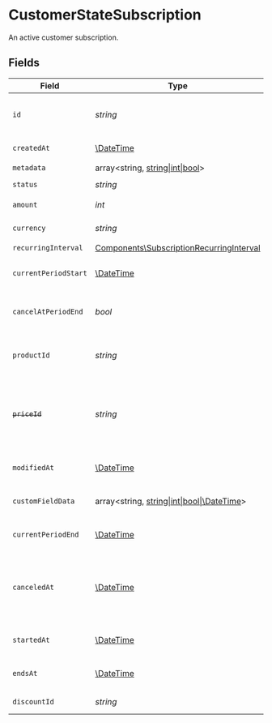 # CustomerStateSubscription

An active customer subscription.


## Fields

| Field                                                                                                                         | Type                                                                                                                          | Required                                                                                                                      | Description                                                                                                                   | Example                                                                                                                       |
| ----------------------------------------------------------------------------------------------------------------------------- | ----------------------------------------------------------------------------------------------------------------------------- | ----------------------------------------------------------------------------------------------------------------------------- | ----------------------------------------------------------------------------------------------------------------------------- | ----------------------------------------------------------------------------------------------------------------------------- |
| `id`                                                                                                                          | *string*                                                                                                                      | :heavy_check_mark:                                                                                                            | The ID of the subscription.                                                                                                   | e5149aae-e521-42b9-b24c-abb3d71eea2e                                                                                          |
| `createdAt`                                                                                                                   | [\DateTime](https://www.php.net/manual/en/class.datetime.php)                                                                 | :heavy_check_mark:                                                                                                            | Creation timestamp of the object.                                                                                             |                                                                                                                               |
| `metadata`                                                                                                                    | array<string, [string\|int\|bool](../../Models/Components/CustomerStateSubscriptionMetadata.md)>                              | :heavy_check_mark:                                                                                                            | N/A                                                                                                                           |                                                                                                                               |
| `status`                                                                                                                      | *string*                                                                                                                      | :heavy_check_mark:                                                                                                            | N/A                                                                                                                           | active                                                                                                                        |
| `amount`                                                                                                                      | *int*                                                                                                                         | :heavy_check_mark:                                                                                                            | The amount of the subscription.                                                                                               | 1000                                                                                                                          |
| `currency`                                                                                                                    | *string*                                                                                                                      | :heavy_check_mark:                                                                                                            | The currency of the subscription.                                                                                             | usd                                                                                                                           |
| `recurringInterval`                                                                                                           | [Components\SubscriptionRecurringInterval](../../Models/Components/SubscriptionRecurringInterval.md)                          | :heavy_check_mark:                                                                                                            | N/A                                                                                                                           |                                                                                                                               |
| `currentPeriodStart`                                                                                                          | [\DateTime](https://www.php.net/manual/en/class.datetime.php)                                                                 | :heavy_check_mark:                                                                                                            | The start timestamp of the current billing period.                                                                            | 2025-02-03T13:37:00Z                                                                                                          |
| `cancelAtPeriodEnd`                                                                                                           | *bool*                                                                                                                        | :heavy_check_mark:                                                                                                            | Whether the subscription will be canceled at the end of the current period.                                                   | false                                                                                                                         |
| `productId`                                                                                                                   | *string*                                                                                                                      | :heavy_check_mark:                                                                                                            | The ID of the subscribed product.                                                                                             | d8dd2de1-21b7-4a41-8bc3-ce909c0cfe23                                                                                          |
| ~~`priceId`~~                                                                                                                 | *string*                                                                                                                      | :heavy_check_mark:                                                                                                            | : warning: ** DEPRECATED **: This will be removed in a future release, please migrate away from it as soon as possible.       | 196ca717-4d84-4d28-a1b8-777255797dbc                                                                                          |
| `modifiedAt`                                                                                                                  | [\DateTime](https://www.php.net/manual/en/class.datetime.php)                                                                 | :heavy_check_mark:                                                                                                            | Last modification timestamp of the object.                                                                                    |                                                                                                                               |
| `customFieldData`                                                                                                             | array<string, [string\|int\|bool\|\DateTime](../../Models/Components/CustomerStateSubscriptionCustomFieldData.md)>            | :heavy_minus_sign:                                                                                                            | Key-value object storing custom field values.                                                                                 |                                                                                                                               |
| `currentPeriodEnd`                                                                                                            | [\DateTime](https://www.php.net/manual/en/class.datetime.php)                                                                 | :heavy_check_mark:                                                                                                            | The end timestamp of the current billing period.                                                                              | 2025-03-03T13:37:00Z                                                                                                          |
| `canceledAt`                                                                                                                  | [\DateTime](https://www.php.net/manual/en/class.datetime.php)                                                                 | :heavy_check_mark:                                                                                                            | The timestamp when the subscription was canceled. The subscription might still be active if `cancel_at_period_end` is `true`. | <nil>                                                                                                                         |
| `startedAt`                                                                                                                   | [\DateTime](https://www.php.net/manual/en/class.datetime.php)                                                                 | :heavy_check_mark:                                                                                                            | The timestamp when the subscription started.                                                                                  | 2025-01-03T13:37:00Z                                                                                                          |
| `endsAt`                                                                                                                      | [\DateTime](https://www.php.net/manual/en/class.datetime.php)                                                                 | :heavy_check_mark:                                                                                                            | The timestamp when the subscription will end.                                                                                 | <nil>                                                                                                                         |
| `discountId`                                                                                                                  | *string*                                                                                                                      | :heavy_check_mark:                                                                                                            | The ID of the applied discount, if any.                                                                                       | <nil>                                                                                                                         |